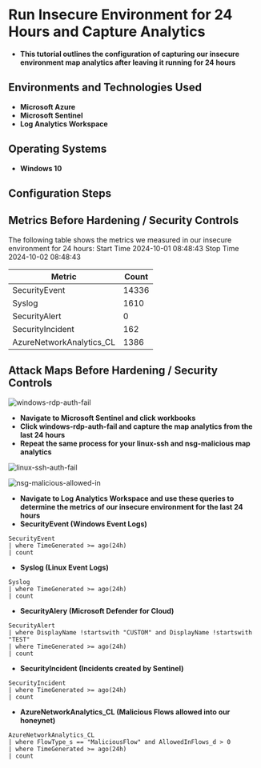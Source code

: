 <h1>Run Insecure Environment for 24 Hours and Capture Analytics</h1>

- <b>This tutorial outlines the configuration of capturing our insecure environment map analytics after leaving it running for 24 hours</b>

<h2>Environments and Technologies Used</h2>

- <b>Microsoft Azure</b> 
- <b>Microsoft Sentinel</b>
- <b>Log Analytics Workspace</b>

<h2>Operating Systems</h2>

- <b>Windows 10</b>

<h2>Configuration Steps</h2>

## Metrics Before Hardening / Security Controls

The following table shows the metrics we measured in our insecure environment for 24 hours:
Start Time   2024-10-01 08:48:43
Stop Time    2024-10-02 08:48:43

| Metric                   | Count
| ------------------------ | -----
| SecurityEvent            | 14336
| Syslog                   | 1610
| SecurityAlert            | 0
| SecurityIncident         | 162
| AzureNetworkAnalytics_CL | 1386

## Attack Maps Before Hardening / Security Controls

![windows-rdp-auth-fail](https://github.com/user-attachments/assets/e8294af7-fdea-40e1-ba22-9a141f5f0f01)
- <b>Navigate to Microsoft Sentinel and click workbooks</b>
- <b>Click windows-rdp-auth-fail and capture the map analytics from the last 24 hours</b>
- <b>Repeat the same process for your linux-ssh and nsg-malicious map analytics</b>

![linux-ssh-auth-fail](https://github.com/user-attachments/assets/73c2afab-5799-4489-834d-d933472bc70c)


![nsg-malicious-allowed-in](https://github.com/user-attachments/assets/feafa721-e614-436c-bcdf-2b13560c2637)

- <b>Navigate to Log Analytics Workspace and use these queries to determine the metrics of our insecure environment for the last 24 hours</b>
- <b>SecurityEvent (Windows Event Logs)</b>
```
SecurityEvent
| where TimeGenerated >= ago(24h)
| count
```

- <b>Syslog (Linux Event Logs)</b>
```
Syslog
| where TimeGenerated >= ago(24h)
| count
```

- <b>SecurityAlery (Microsoft Defender for Cloud)</b>
```
SecurityAlert
| where DisplayName !startswith "CUSTOM" and DisplayName !startswith "TEST"
| where TimeGenerated >= ago(24h)
| count
```

- <b>SecurityIncident (Incidents created by Sentinel)</b>
```
SecurityIncident
| where TimeGenerated >= ago(24h)
| count
```

- <b>AzureNetworkAnalytics_CL (Malicious Flows allowed into our honeynet)</b>
```
AzureNetworkAnalytics_CL 
| where FlowType_s == "MaliciousFlow" and AllowedInFlows_d > 0
| where TimeGenerated >= ago(24h)
| count
```
